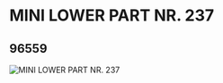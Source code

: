 # MINI LOWER PART NR. 237
## 96559
![MINI LOWER PART NR. 237](https://lc-www-live-s.legocdn.com/media/bricks/5/2/4626731.jpg)